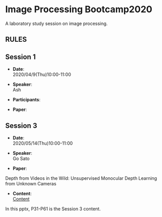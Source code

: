 # Image Processing Bootcamp2020
A laboratory study session on image processing.

## RULES

## Session 1
- **Date**:  
2020/04/9(Thu)10:00-11:00

- **Speaker**:  
Ash

- **Participants**:  
 
- **Paper**:  


## Session 3
- **Date**:  
2020/05/14(Thu)10:00-11:00

- **Speaker**:  
Go Sato

- **Paper**:  

Depth from Videos in the Wild: Unsupervised Monocular Depth Learning from Unknown Cameras

- **Content**:  
[Content](https://drive.google.com/file/d/1udowA_HujBPsCEz9G390hxm0whi4CT51/view?usp=sharing)

In this pptx, P31-P61 is the Session 3 content.


